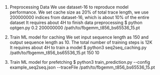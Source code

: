 1. Preprocessing Data
   We use dataset-16 to reproduce model performance. We set cache size as 20% of total trace length,  we use 200000000 indices from dataset-16, which is about 10% of the entire dataset
   It requires about 4H to finish data preprocessing
   $ python optgen.py 0.2 200000000 /path/to/fbgemm_t856_bs65536_15.pt 

2. Train ML model for caching
    We set input sequence length as 150 and output sequence length as 10. The total number of training steps is 12K
    It requires about 4H to train a model
    $ python3 seq2seq_caching.py /path/to/fbgemm_t856_bs65536_15.pt 150 10

3. Train ML model for prefetching
    $ python3 train_prediction.py --config example_seq2seq.json --traceFile /path/to/fbgemm_t856_bs65536_15.pt 


